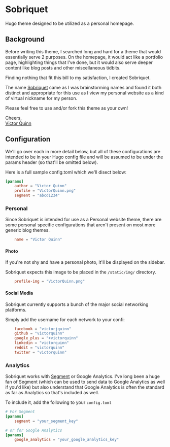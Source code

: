 # Sobriquet

Hugo theme designed to be utilized as a personal homepage.

## Background

Before writing this theme, I searched long and hard for a theme that would
essentially serve 2 purposes. On the homepage, it would act like a portfolio
page, highlighting things that I've done, but it would also serve deeper content
like blog posts and other miscellaneous tidbits.

Finding nothing that fit this bill to my satisfaction, I created Sobriquet.

The name [Sobriquet](https://en.wikipedia.org/wiki/Sobriquet) came as I was
brainstorming names and found it both distinct and appropriate for this use as
I view my personal website as a kind of virtual nickname for my person.

Please feel free to use and/or fork this theme as your own!

Cheers,  
[Victor Quinn](http://victorquinn.com)

## Configuration

We'll go over each in more detail below, but all of these configurations are
intended to be in your Hugo config file and will be assumed to be under the
params header (so that'll be omitted below).

Here is a full sample config.toml which we'll disect below:

```toml
[params]
    author = "Victor Quinn"
    profile = "VictorQuinn.png"
    segment = "abcd1234"
```

### Personal

Since Sobriquet is intended for use as a Personal website theme, there are some
personal specific configurations that aren't present on most more generic
blog themes.

```toml
    name = "Victor Quinn"
```

#### Photo

If you're not shy and have a personal photo, it'll be displayed on the sidebar.

Sobriquet expects this image to be placed in the `/static/img/` directory.

```toml
    profile-img = "VictorQuinn.png"
```

#### Social Media

Sobriquet currently supports a bunch of the major social networking platforms.

Simply add the username for each network to your confi:

```toml
    facebook = "victorjquinn"
    github = "victorquinn"
    google_plus = "+victorquinn"
    linkedin = "victorquinn"
    reddit = "victorquinn"
    twitter = "victorquinn"
```

### Analytics

Sobriquet works with [Segment](https://segment.com) or Google Analytics. I've
long been a huge fan of Segment (which can be used to send data to Google
Analytics as well if you'd like) but also understand that Google Analytics is
often the standard as far as Analytics so that's included as well.

To include it, add the following to your `config.toml`

```toml
# For Segment
[params]
    segment = "your_segment_key"

# or for Google Analytics
[params]
    google_analytics = "your_google_analytics_key"
```
